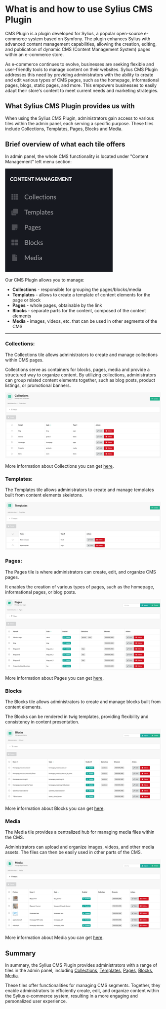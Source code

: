 # What is and how to use Sylius CMS Plugin

CMS Plugin is a plugin developed for Sylius, 
a popular open-source e-commerce system based on Symfony. 
The plugin enhances Sylius with advanced content management capabilities, allowing the creation,
editing, and publication of dynamic CMS (Content Management System) pages within an e-commerce store.

As e-commerce continues to evolve, businesses are seeking flexible and user-friendly tools to manage content on their websites.
Sylius CMS Plugin addresses this need by providing administrators with the ability to create and edit various types of CMS pages,
such as the homepage, informational pages, blogs, static pages, and more. 
This empowers businesses to easily adapt their store's content to meet current needs and marketing strategies.

## What Sylius CMS Plugin provides us with

When using the Sylius CMS Plugin, administrators gain access to various tiles within the admin panel, each serving a specific purpose.
These tiles include Collections, Templates, Pages, Blocks and Media.

## Brief overview of what each tile offers

In admin panel, the whole CMS functionality is located under "Content Management" left menu section:

![Screenshot showing content management config in admin](content_management.png)

Our CMS Plugin allows you to manage:

* **Collections** - responsible for grouping the pages/blocks/media
* **Templates** - allows to create a template of content elements for the page or block
* **Pages** - whole pages, obtainable by the link
* **Blocks** - separate parts for the content, composed of the content elements
* **Media** - images, videos, etc. that can be used in other segments of the CMS

---

### Collections: 

The Collections tile allows administrators to create and manage collections within CMS pages.

Collections serve as containers for blocks, pages, media and provide a structured way to organize content.
By utilizing collections, administrators can group related content elements together, such as blog posts, product listings, or promotional banners.

![Screenshot showing content management config in admin](collections_cms.png)

More information about Collections you can get [here](use_case_collections.md).

### Templates:

The Templates tile allows administrators to create and manage templates built from content elements skeletons.

![Screenshot showing content management config in admin](templates_cms.png)

### Pages:

The Pages tile is where administrators can create, edit, and organize CMS pages.

It enables the creation of various types of pages, such as the homepage, informational pages, or blog posts.

![Screenshot showing content management config in admin](pages_cms.png)

More information about Pages you can get [here](use_case_pages.md).

### Blocks

The Blocks tile allows administrators to create and manage blocks built from content elements.

The Blocks can be rendered in twig templates, providing flexibility and consistency in content presentation.

![Screenshot showing content management config in admin](blocks_cms.png)

More information about Blocks you can get [here](use_case_blocks.md).

### Media

The Media tile provides a centralized hub for managing media files within the CMS.

Administrators can upload and organize images, videos, and other media assets. The files can then be easily used in other parts of the CMS.

![Screenshot showing content management config in admin](media_cms.png)

More information about Media you can get [here](use_case_media.md).

## Summary

In summary, the Sylius CMS Plugin provides administrators with a range of tiles in the admin panel, 
including [Collections](use_case_collections.md), [Templates](use_case_templates.md), [Pages](use_case_pages.md), [Blocks](use_case_blocks.md), [Media](use_case_media.md).

These tiles offer functionalities for managing CMS segments. 
Together, they enable administrators to efficiently create, edit, and organize content within the Sylius e-commerce system,
resulting in a more engaging and personalized user experience.
